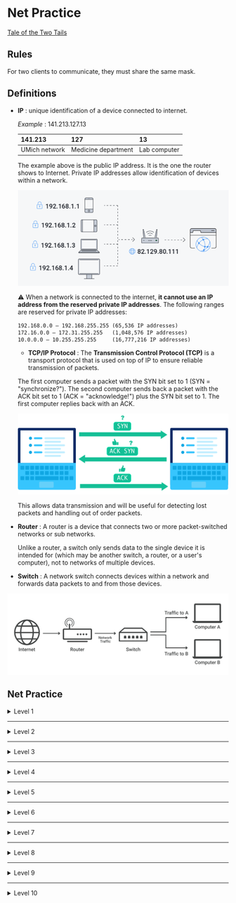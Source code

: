 # Net Practice

[Tale of the Two Tails](https://www.deezer.com/us/track/1946027917)

## Rules

For two clients to communicate, they must share the same mask.

## Definitions

- **IP** : unique identification of a device connected to internet.
    
    *Example* : 141.213.127.13
    
    | 141.213 | 127 | 13 |
    | --- | --- | --- |
    | UMich network | Medicine department | Lab computer |
    
    The example above is the public IP address. It is the one the router shows to Internet. Private IP addresses allow identification of devices within a network.
    
    ![public-ip](assets/public-ip.png)
    
    ⚠️ When a network is connected to the internet, **it cannot use an IP address from the reserved private IP addresses**. The following ranges are reserved for private IP addresses:
    
    ```
    192.168.0.0 – 192.168.255.255 (65,536 IP addresses)
    172.16.0.0 – 172.31.255.255   (1,048,576 IP addresses)
    10.0.0.0 – 10.255.255.255     (16,777,216 IP addresses)
    ```
    
    - **TCP/IP Protocol** : The **Transmission Control Protocol (TCP)** is a transport protocol that is used on top of IP to ensure reliable transmission of packets.
    
    The first computer sends a packet with the SYN bit set to 1 (SYN = "synchronize?"). The second computer sends back a packet with the ACK bit set to 1 (ACK = "acknowledge!") plus the SYN bit set to 1. The first computer replies back with an ACK.
    
    ![tcp-ip-protocol](assets/tcp-ip-protocol.svg)
    
    This allows data transmission and will be useful for detecting lost packets and handling out of order packets.

- **Router** : A router is a device that connects two or more packet-switched networks or sub networks.
    
    Unlike a router, a switch only sends data to the single device it is intended for (which may be another switch, a router, or a user's computer), not to networks of multiple devices.
    
- **Switch** : A network switch connects devices within a network and forwards data packets to and from those devices.

![network-switch.svg](assets/network-switch.svg)

## Net Practice

<details>
<summary>Level 1</summary>

<details>
<summary>Image</summary>

![img](assets/1.png)
</details>

Client A and Client B must communicate with each other. By looking at their masks, we deduce that their IP addresses will start with 104.93.23 followed by a decimal ranging between ]0, 255[.

Same goes for C and D, but the last 16-bits are free.

<aside>
💡 In a close connection like this one, having such a wide range of mask may seem un-optimized. A great mask would be 255.255.255.252 (**/30**). The first 30 bits are used for the network prefix and the last 2 are use to identify the host. Since you can't use 00 (network id) nor 11 (broadcast message) you have $2^2 - 2 = 2$ usable addresses.

</aside>
</details>

---

<details>
<summary>Level 2</summary>

<details>
<summary>Image</summary>

![img](assets/2.png)
</details>
        
    
The idea is the same : every client should have the same mask to communicate with each other. We the have to choose an IP within the range of the mask.

255.255.255.255 = 32-bits

255.255.255.224 = 27-bits

32-bits - 27-bits = 5**-bits** available ranging from ]223, 192[ in decimal.
</details>

---
  
<details>
<summary>Level 3</summary>

<details>
<summary>Image</summary>

![img](assets/3.png)
</details>
        
    
The switch is here to connect multiple devices within a network. In practice, it doesn’t change anything : apply the same mask to all devices and choose an IP within its range.

255.255.255.255 = 32-bits

255.255.255.128 = 25-bits

32-bits - 25-bits = **7-bits** available ranging from ]127, 0[ in decimal.
</details>

---

<details>
<summary>Level 4</summary>

<details>
<summary>Image</summary>

![img](assets/4.png)
</details>
        
    
Here, we need to connect two clients to each other and a switch to a router. This may not look like it, but the configuration is exactly the same as Level 3 : we have to connect three devices. Even simpler, we don’t have any required masks !

Interface R2 and R3 are here to confuse you, the don’t interact with the R1 network.

<aside>
💡 Bonus : which mask could minimize the number of possible IP addresses ?

</aside>

- Answer
    
    If we want to optimize the mask, we are looking for at least 3 possible IP addresses. We know that 2-bits leaves us 2 possible IP addresses, so 3-bits should be enough. That is 32-3 = 2932−3=29﻿.
</details>
   
---
     
<details>
<summary>Level 5</summary>

<details>
<summary>Image</summary>

![img](assets/5.png)
</details>
        
    
**Static route** :  A static route is used when a computer wants to reach someone outside of its network (these are the purple boxes with ⇒). If the destination matches the left side, it will ask the right side to forward the message.

<aside>
💡 In the Internet Protocol (IP), the address **0.0.0.0** is a non-routable meta-address used to designate an **invalid, unknown or non-applicable target**. It is also written default

</aside>

Let’s take the example of Machine B. For B to communicate with Machine A, he asks the router to send packages to Machine A’s IP address. The router responds that this address is unknown. So the default static route takes over. 

In this exercise, the default route should redirect unknown addresses to the router. 
</details>
    
---

<details>
<summary>Level 6</summary>

<details>
<summary>Image</summary>

![img](assets/6.png)
</details>
        
    
The internet must send its packets to Client A. To do so, the internet's destination must match the network address of Client A*.* Refer to level 3 to find Client A IP address.

<aside>
💡 Don’t forget to put Client A’s mask inside the static route of the internet !

</aside>
</details>
    
---

<details>
<summary>Level 7</summary>

<details>
<summary>Image</summary>

![img](assets/7.png)
</details>
        
    
Here, we have to connect two devices three times. As seen in Level 1, we can use the mask /30 to connect 2 devices.

About the static routes, the logic is very similar to Level 5 : if an address is unknown to the network, ask to the neighbor !

<aside>
↔️ A1 ⇒ R11 ; R1 ⇒ R2

</aside>

<aside>
↔️ C1 ⇒ R22 ; R2 ⇒ R1

</aside>
</details>
    
---

<details>
<summary>Level 8</summary>

<details>
<summary>Image</summary>

![img](assets/8.png)
</details>
        
    
Internet wants to connect to the **network** (remember in level 1 when we said that XX.XX.XX.0 meant network ?). This helps us get the IP and the masks of Client C and Client D.

The network 136.88.238 must have the same mask, that is 255.255.255.240. It means that every IP address will take 4-bits.

In other words, Client C and Client D IP addresses will each take 4-bits from the network 136.88.238.

<aside>
💡 4-bits = 15 in decimal. To find intervals, simply add or remove $15-2 = 13$ to the last digits of the IP address

</aside>

### Intervals

| Client C | Client D | Router R2 |
| --- | --- | --- |
| 136.88.238.1 | 136.88.238.17 | 136.88.238.62 |
| 136.88.238.2 | 136.88.238.18 | 136.88.238.61 |
| … | … | … |
| 136.88.238.14 | 136.88.238.30 | 136.88.238.49 |
</details>

---

<details>
<summary>Level 9</summary>

<details>
<summary>Image</summary>

![img](assets/9.png)
</details>
        
    
Overall, nothing complicated in this level, follow the instructions and it should be fine :

1. Connect the switch to Client A and B. Use the same masks and redirect unknown addresses properly.
2. Connect this ***network*** to the internet. Be careful, the IP address in my example is a private IP address so it won’t be able to connect to the internet.
3. Connect Client C and Client D to the router. 
4. Connect Client C to the internet.

If the redirection were done properly, it should work perfectly !
</details>
    
---

<details>
<summary>Level 10</summary>

<details>
<summary>Image</summary>

![img](assets/10.png)
</details>
        
    
Every interface starts with the same IP address, the goal is then to properly use masks and available IP addresses.

1. *Router R1* to *Switch S1* - Covers the range **167.29.188.1 - 167.29.188.127** (mask /25).
2. *Router R2* to *Client H4* - Covers the range **167.29.188.128 - 167.29.188.191** (mask /26).
3. *Router R1* to *Router R2* - Covers the range **167.29.188.252 - 167.29.188.255** (mask /30).
4. *Router R2* to *Client H3* - Unknown range and mask :( 

The only IP addresses available for the network "Router R2 to Client H3” are ranging from ]192, 251[ in decimal. Feel free to choose the most suitable mask.
</details>
